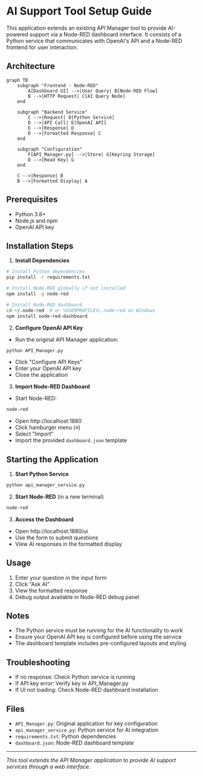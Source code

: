 # AI Support Tool Setup Guide

This application extends an existing API Manager tool to provide AI-powered support via a Node-RED dashboard interface. It consists of a Python service that communicates with OpenAI's API and a Node-RED frontend for user interaction.

## Architecture
```mermaid
graph TB
    subgraph "Frontend - Node-RED"
        A[Dashboard UI] -->|User Query| B[Node-RED Flow]
        B -->|HTTP Request| C[AI Query Node]
    end
    
    subgraph "Backend Service"
        C -->|Request| D[Python Service]
        D -->|API Call| E[OpenAI API]
        E -->|Response| D
        D -->|Formatted Response| C
    end
    
    subgraph "Configuration"
        F[API_Manager.py] -->|Store| G[Keyring Storage]
        D -->|Read Key| G
    end
    
    C -->|Response| B
    B -->|Formatted Display| A
```

## Prerequisites
- Python 3.8+
- Node.js and npm
- OpenAI API key

## Installation Steps

1. **Install Dependencies**
```bash
# Install Python dependencies
pip install -r requirements.txt

# Install Node-RED globally if not installed
npm install -g node-red

# Install Node-RED dashboard
cd ~/.node-red  # or %USERPROFILE%\.node-red on Windows
npm install node-red-dashboard
```

2. **Configure OpenAI API Key**
- Run the original API Manager application:
```bash
python API_Manager.py
```
- Click "Configure API Keys"
- Enter your OpenAI API key
- Close the application

3. **Import Node-RED Dashboard**
- Start Node-RED:
```bash
node-red
```
- Open http://localhost:1880
- Click hamburger menu (≡)
- Select "Import"
- Import the provided `dashboard.json` template

## Starting the Application

1. **Start Python Service**
```bash
python api_manager_service.py
```

2. **Start Node-RED** (in a new terminal)
```bash
node-red
```

3. **Access the Dashboard**
- Open http://localhost:1880/ui
- Use the form to submit questions
- View AI responses in the formatted display

## Usage
1. Enter your question in the input form
2. Click "Ask AI"
3. View the formatted response
4. Debug output available in Node-RED debug panel

## Notes
- The Python service must be running for the AI functionality to work
- Ensure your OpenAI API key is configured before using the service
- The dashboard template includes pre-configured layouts and styling

## Troubleshooting
- If no response: Check Python service is running
- If API key error: Verify key in API_Manager.py
- If UI not loading: Check Node-RED dashboard installation

## Files
- `API_Manager.py`: Original application for key configuration
- `api_manager_service.py`: Python service for AI integration
- `requirements.txt`: Python dependencies
- `dashboard.json`: Node-RED dashboard template

---
*This tool extends the API Manager application to provide AI support services through a web interface.*
